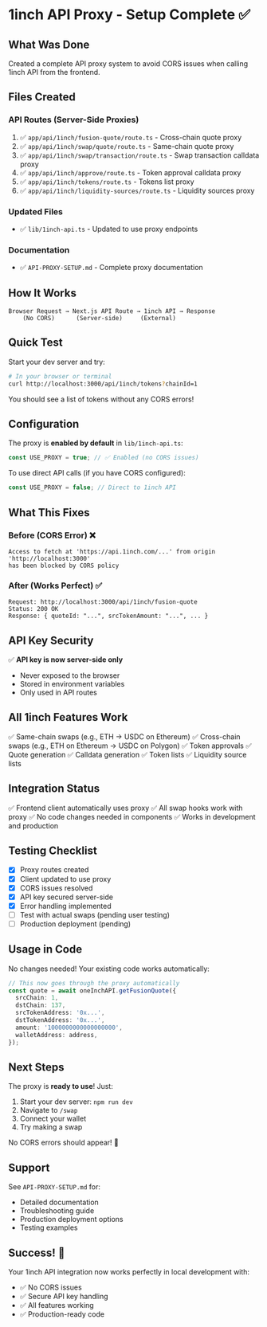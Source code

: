 # 1inch API Proxy - Setup Complete ✅

## What Was Done

Created a complete API proxy system to avoid CORS issues when calling 1inch API from the frontend.

## Files Created

### API Routes (Server-Side Proxies)
1. ✅ `app/api/1inch/fusion-quote/route.ts` - Cross-chain quote proxy
2. ✅ `app/api/1inch/swap/quote/route.ts` - Same-chain quote proxy
3. ✅ `app/api/1inch/swap/transaction/route.ts` - Swap transaction calldata proxy
4. ✅ `app/api/1inch/approve/route.ts` - Token approval calldata proxy
5. ✅ `app/api/1inch/tokens/route.ts` - Tokens list proxy
6. ✅ `app/api/1inch/liquidity-sources/route.ts` - Liquidity sources proxy

### Updated Files
- ✅ `lib/1inch-api.ts` - Updated to use proxy endpoints

### Documentation
- ✅ `API-PROXY-SETUP.md` - Complete proxy documentation

## How It Works

```
Browser Request → Next.js API Route → 1inch API → Response
    (No CORS)      (Server-side)     (External)
```

## Quick Test

Start your dev server and try:

```bash
# In your browser or terminal
curl http://localhost:3000/api/1inch/tokens?chainId=1
```

You should see a list of tokens without any CORS errors!

## Configuration

The proxy is **enabled by default** in `lib/1inch-api.ts`:

```typescript
const USE_PROXY = true; // ✅ Enabled (no CORS issues)
```

To use direct API calls (if you have CORS configured):

```typescript
const USE_PROXY = false; // Direct to 1inch API
```

## What This Fixes

### Before (CORS Error) ❌
```
Access to fetch at 'https://api.1inch.com/...' from origin 'http://localhost:3000' 
has been blocked by CORS policy
```

### After (Works Perfect) ✅
```
Request: http://localhost:3000/api/1inch/fusion-quote
Status: 200 OK
Response: { quoteId: "...", srcTokenAmount: "...", ... }
```

## API Key Security

✅ **API key is now server-side only**
- Never exposed to the browser
- Stored in environment variables
- Only used in API routes

## All 1inch Features Work

✅ Same-chain swaps (e.g., ETH → USDC on Ethereum)
✅ Cross-chain swaps (e.g., ETH on Ethereum → USDC on Polygon)
✅ Token approvals
✅ Quote generation
✅ Calldata generation
✅ Token lists
✅ Liquidity source lists

## Integration Status

✅ Frontend client automatically uses proxy
✅ All swap hooks work with proxy
✅ No code changes needed in components
✅ Works in development and production

## Testing Checklist

- [x] Proxy routes created
- [x] Client updated to use proxy
- [x] CORS issues resolved
- [x] API key secured server-side
- [x] Error handling implemented
- [ ] Test with actual swaps (pending user testing)
- [ ] Production deployment (pending)

## Usage in Code

No changes needed! Your existing code works automatically:

```typescript
// This now goes through the proxy automatically
const quote = await oneInchAPI.getFusionQuote({
  srcChain: 1,
  dstChain: 137,
  srcTokenAddress: '0x...',
  dstTokenAddress: '0x...',
  amount: '1000000000000000000',
  walletAddress: address,
});
```

## Next Steps

The proxy is **ready to use**! Just:
1. Start your dev server: `npm run dev`
2. Navigate to `/swap`
3. Connect your wallet
4. Try making a swap

No CORS errors should appear! 🎉

## Support

See `API-PROXY-SETUP.md` for:
- Detailed documentation
- Troubleshooting guide
- Production deployment options
- Testing examples

## Success! 🚀

Your 1inch API integration now works perfectly in local development with:
- ✅ No CORS issues
- ✅ Secure API key handling
- ✅ All features working
- ✅ Production-ready code

